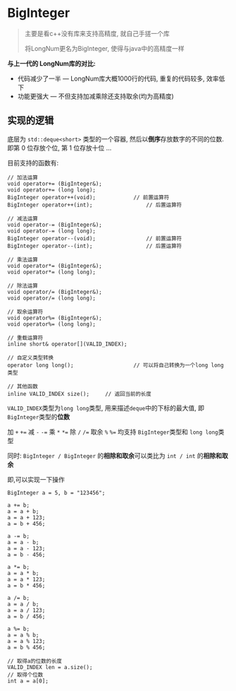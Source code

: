 # BigInteger

> 主要是看c++没有库来支持高精度, 就自己手搓一个库
>
> 将LongNum更名为BigInteger, 使得与java中的高精度一样



**与上一代的 LongNum库的对比:**

* 代码减少了一半 — LongNum库大概1000行的代码, 重复的代码较多, 效率低下
* 功能更强大 — 不但支持加减乘除还支持取余(均为高精度)



## 实现的逻辑

底层为 `std::deque<short>` 类型的一个容器, 然后以**倒序**存放数字的不同的位数. 即第 0 位存放个位, 第 1 位存放十位 … 



目前支持的函数有:

```
// 加法运算
void operator+= (BigInteger&);
void operator+= (long long);
BigInteger operator++(void);         	// 前置运算符
BigInteger operator++(int);    				// 后置运算符

// 减法运算
void operator-= (BigInteger&);
void operator-= (long long);
BigInteger operator--(void);    			// 前置运算符
BigInteger operator--(int);    				// 后置运算符

// 乘法运算
void operator*= (BigInteger&);
void operator*= (long long);

// 除法运算
void operator/= (BigInteger&);
void operator/= (long long);

// 取余运算符
void operator%= (BigInteger&);
void operator%= (long long);

// 重载运算符
inline short& operator[](VALID_INDEX);

// 自定义类型转换
operator long long();					// 可以将自己转换为一个long long 类型

// 其他函数
inline VALID_INDEX size();     // 返回当前的长度
```

`VALID_INDEX`类型为`long long`类型, 用来描述`deque`中的下标的最大值, 即`BigInteger`类型的**位数**

加 `+` `+=` 减 `-` `-=` 乘 `*` `*=` 除 `/` `/=`  取余 `%` `%=` 均支持 `BigInteger`类型和 `long long`类型

同时: `BigInteger / BigInteger` 的**相除和取余**可以类比为 `int / int` 的**相除和取余**

即,可以实现一下操作

```
BigInteger a = 5, b = "123456";
```

```
a += b;
a = a + b;
a = a + 123;
a = b + 456;
```

```
a -= b;
a = a - b;
a = a - 123;
a = b - 456;
```

```
a *= b;
a = a * b;
a = a * 123;
a = b * 456;
```

```
a /= b;
a = a / b;
a = a / 123;
a = b / 456;
```

```
a %= b;
a = a % b;
a = a % 123;
a = b % 456;
```

```
// 取得a的位数的长度
VALID_INDEX len = a.size();
// 取得个位数
int a = a[0];	
```







